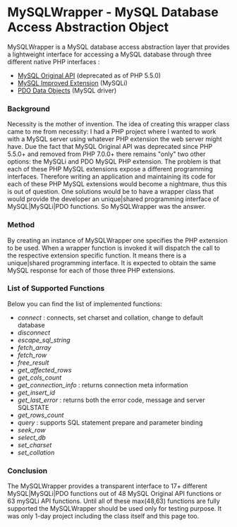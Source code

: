 MySQLWrapper - MySQL Database Access Abstraction Object
===============
MySQLWrapper is a MySQL database access abstraction layer that provides a lightweight interface for accessing a MySQL database through three different native PHP interfaces :
* [MySQL Original API](http://php.net/manual/en/book.mysql.php) (deprecated as of PHP 5.5.0)
* [MySQL Improved Extension](http://php.net/manual/en/book.mysqli.php) (MySQLi)
* [PDO Data Objects](http://php.net/manual/en/book.pdo.php) (MySQL driver)

### Background
Necessity is the mother of invention. The idea of creating this wrapper class came to me from necessity: I had a PHP project where I wanted to work with a MySQL server using whatever PHP extension the web server might have. Due the fact that MySQL Original API was deprecated since PHP 5.5.0+ and removed from PHP 7.0.0+ there remains "only" two other options: the MySQLi and PDO MySQL PHP extension. The problem is that each of these PHP MySQL extensions expose a different programming interfaces. Therefore writing an application and maintaining its code for each of these PHP MySQL extensions would become a nightmare, thus this is out of question. One solutions would be to have a wrapper class that would provide the developer an unique|shared programming interface of MySQL|MySQLi|PDO functions. So MySQLWrapper was the answer. 

### Method
By creating an instance of MySQLWrapper one specifies the PHP extension to be used. When a wrapper function is invoked it will dispatch the call to the respective extension specific function. It means there is a unique|shared programming interface. It is expected to obtain the same MySQL response for each of those three PHP extensions.

### List of Supported Functions

Below you can find the list of implemented functions:

- *connect* : connects, set charset and collation, change to default database
- *disconnect*
- *escape_sql_string*
- *fetch_array*
- *fetch_row*
- *free_result*
- *get_affected_rows*
- *get_cols_count*
- *get_connection_info* : returns connection meta information
- *get_insert_id*
- *get_last_error* : returns both the error code, message and server SQLSTATE
- *get_rows_count*
- *query* : supports SQL statement prepare and parameter binding
- *seek_row*
- *select_db*
- *set_charset*
- *set_collation*

### Conclusion
The MySQLWrapper provides a transparent interface to 17+ different MySQL|MySQLi|PDO functions out of 48 MySQL Original API functions or 63 mySQLi API functions. Until all of these max(48,63) functions are fully supported the MySQLWrapper should be used only for testing purpose. It was only 1-day project including the class itself and this page too. 
